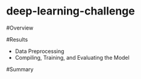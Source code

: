 # deep-learning-challenge

#Overview

#Results
  - Data Preprocessing
  - Compiling, Training, and Evaluating the Model

#Summary



